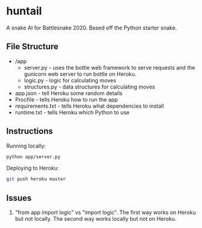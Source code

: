 # huntail

A snake AI for Battlesnake 2020. Based off the Python starter snake.

## File Structure

- /app
  - server.py - uses the bottle web framework to serve requests and the gunicorn web server to run bottle on Heroku.
  - logic.py - logic for calculating moves
  - structures.py - data structures for calculating moves
- app.json - tell Heroku some random details
- Procfile - tells Heroku how to run the app
- requirements.txt - tells Heroku what dependencies to install
- runtime.txt - tells Heroku which Python to use

## Instructions

Running locally:

```bash
python app/server.py
```

Deploying to Heroku:

```bash
git push heroku master
```

## Issues

1. "from app import logic" vs "import logic". The first way works on Heroku but not locally. The second way works locally but not on Heroku.
